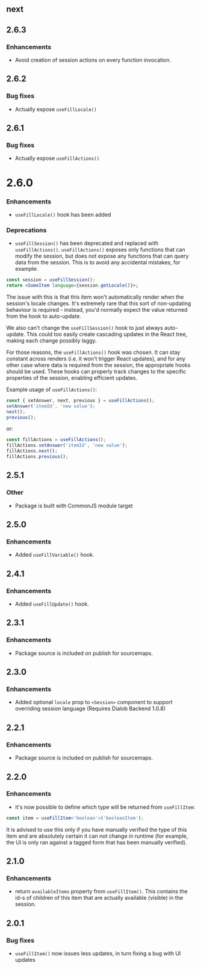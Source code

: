 ## next

## 2.6.3
### Enhancements
- Avoid creation of session actions on every function invocation.

## 2.6.2
### Bug fixes
- Actually expose `useFillLocale()`

## 2.6.1
### Bug fixes
- Actually expose `useFillActions()`

# 2.6.0
### Enhancements
- `useFillLocale()` hook has been added

### Deprecations
- `useFillSession()` has been deprecated and replaced with `useFillActions()`. `useFillActions()` exposes only functions that can modify the session, but does not expose any functions that can query data from the session. This is to avoid any accidental mistakes, for example:

```jsx
const session = useFillSession();
return <SomeItem language={session.getLocale()}>;
```

The issue with this is that this item won't automatically render when the session's locale changes. It's extremely rare that this sort of non-updating behaviour is required - instead, you'd normally expect the value returned from the hook to auto-update.

We also can't change the `useFillSession()` hook to just always auto-update. This could too easily create cascading updates in the React tree, making each change possibly laggy.

For those reasons, the `useFillActions()` hook was chosen. It can stay constant across renders (i.e. it won't trigger React updates), and for any other case where data is required from the session, the appropriate hooks should be used. These hooks can properly track changes to the specific properties of the session, enabling efficient updates.

Example usage of `useFillActions()`:

```jsx
const { setAnswer, next, previous } = useFillActions();
setAnswer('itemId', 'new value');
next();
previous();
```

or:

```jsx
const fillActions = useFillActions();
fillActions.setAnswer('itemId', 'new value');
fillActions.next();
fillActions.previous();
```

## 2.5.1
### Other
- Package is built with CommonJS module target

## 2.5.0
### Enhancements
- Added `useFillVariable()` hook.

## 2.4.1
### Enhancements
- Added `useFillUpdate()` hook.

## 2.3.1
### Enhancements
- Package source is included on publish for sourcemaps.

## 2.3.0
### Enhancements
-  Added optional `locale` prop to `<Session>` component to support overriding session language (Requires Dialob Backend 1.0.8)

## 2.2.1
### Enhancements
- Package source is included on publish for sourcemaps.

## 2.2.0
### Enhancements
- it's now possible to define which type will be returned from `useFillItem`:
```ts
const item = useFillItem<'boolean'>('booleanItem');
```
It is advised to use this only if you have manually verified the type of this item and are absolutely
certain it can not change in runtime (for example, the UI is only ran against a tagged form that
has been manually verified).

## 2.1.0
### Enhancements
- return `availableItems` property from `useFillItem()`. This contains the id-s of children of this
item that are actually available (visible) in the session.

## 2.0.1
### Bug fixes
- `useFillItem()` now issues less updates, in turn fixing a bug with UI updates
